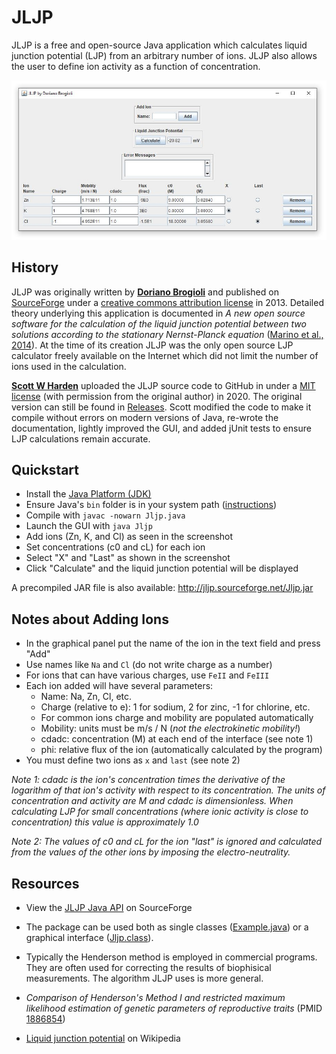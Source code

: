 # JLJP

JLJP is a free and open-source Java application which calculates liquid junction potential (LJP) from an arbitrary number of ions. JLJP also allows the user to define ion activity as a function of concentration.

![](dev/screenshots/3.JPG)

## History

JLJP was originally written by **[Doriano Brogioli](https://sites.google.com/site/dbrogioli/)** and published on [SourceForge](http://jljp.sourceforge.net/) under a [creative commons attribution license](https://creativecommons.org/licenses/by/3.0/us/) in 2013. Detailed theory underlying this application is documented in _A new open source software for the calculation of the liquid junction potential between two solutions according to the stationary Nernst-Planck equation_ ([Marino et al., 2014](https://arxiv.org/abs/1403.3640)). At the time of its creation JLJP was the only open source LJP calculator freely available on the Internet which did not limit the number of ions used in the calculation. 

**[Scott W Harden](https://github.com/swharden)** uploaded the JLJP source code to GitHub in under a [MIT license](LICENSE) (with permission from the original author) in 2020. The original version can still be found in [Releases](https://github.com/swharden/JLJP/releases). Scott modified the code to make it compile without errors on modern versions of Java, re-wrote the documentation, lightly improved the GUI, and added jUnit tests to ensure LJP calculations remain accurate.

## Quickstart
* Install the [Java Platform (JDK)](https://www.oracle.com/technetwork/java/javase/downloads/)
* Ensure Java's `bin` folder is in your system path ([instructions](https://www.java.com/en/download/help/path.xml))
* Compile with `javac -nowarn Jljp.java`
* Launch the GUI with `java Jljp`
* Add ions (Zn, K, and Cl) as seen in the screenshot
* Set concentrations (c0 and cL) for each ion
* Select "X" and "Last" as shown in the screenshot
* Click "Calculate" and the liquid junction potential will be displayed

A precompiled JAR file is also available: http://jljp.sourceforge.net/Jljp.jar

## Notes about Adding Ions

* In the graphical panel put the name of the ion in the text field and press "Add"
* Use names like `Na` and `Cl` (do not write charge as a number)
* For ions that can have various charges, use `FeII` and `FeIII`
* Each ion added will have several parameters:
  * Name: Na, Zn, Cl, etc.
  * Charge (relative to e): 1 for sodium, 2 for zinc, -1 for chlorine, etc.
  * For common ions charge and mobility are populated automatically
  * Mobility: units must be m/s / N (_not the electrokinetic mobility!_)
  * cdadc: concentration (M) at each end of the interface (see note 1)
  * phi: relative flux of the ion (automatically calculated by the program)
* You must define two ions as `x` and `last` (see note 2)

_Note 1: cdadc is the ion's concentration times the derivative of the logarithm of that ion's activity with respect to its concentration. The units of concentration and activity are M and cdadc is dimensionless. When calculating LJP for small concentrations (where ionic activity is close to concentration) this value is approximately 1.0_

_Note 2: The values of c0 and cL for the ion "last" is ignored and calculated from the values of the other ions by imposing the electro-neutrality._

## Resources

* View the [JLJP Java API](http://jljp.sourceforge.net/doc/index.html) on SourceForge

* The package can be used both as single classes ([Example.java](src/Example.java)) or a graphical interface ([Jljp.class](src/Jljp.java)).

* Typically the Henderson method is employed in commercial programs. They are often used for correcting the results of biophisical measurements. The algorithm JLJP uses is more general.

* _Comparison of Henderson's Method I and restricted maximum likelihood estimation of genetic parameters of reproductive traits_ (PMID [1886854](https://www.ncbi.nlm.nih.gov/pubmed/1886854))

* [Liquid junction potential](https://en.wikipedia.org/wiki/Liquid_junction_potential) on Wikipedia
